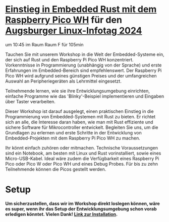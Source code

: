 # [Einstieg in Embedded Rust mit dem Raspberry Pico WH](https://www.luga.de/static/LIT-2024/talks/einstieg_in_embedded_rust_mit_dem_raspberry_pico_wh/) für den [Augsburger Linux-Infotag 2024](https://www.luga.de/static/LIT-2024)

um 10:45 im Raum  Raum F für 105min

Tauchen Sie mit unserem Workshop in die Welt der Embedded-Systeme ein, der sich auf Rust und den Raspberry Pi Pico WH konzentriert. Vorkenntnisse in Programmierung (unabhängig von der Sprache) und erste Erfahrungen im Embedded-Bereich sind empfehlenswert. Der Raspberry Pi Pico WH wird aufgrund seines günstigen Preises und der umfangreichen Auswahl an Peripheriegeräten als Lehrmittel eingesetzt.

Teilnehmende lernen, wie sie ihre Entwicklungsumgebung einrichten, einfache Programme wie das 'Blinky'-Beispiel implementieren und Eingaben über Taster verarbeiten.

Dieser Workshop ist darauf ausgelegt, einen praktischen Einstieg in die Programmierung von Embedded-Systemen mit Rust zu bieten. Er richtet sich an alle, die Interesse daran haben, wie man mit Rust effiziente und sichere Software für Mikrocontroller entwickelt. Begleiten Sie uns, um die Grundlagen zu erlernen und erste Schritte in der Entwicklung von Embedded-Projekten mit dem Raspberry Pi Pico WH zu machen.

Ihr könnt einfach zuhören oder mitmachen. Technische Voraussetzungen sind ein Notebook, am besten mit Linux und Rust vorinstalliert, sowie eines Micro-USB-Kabel. Ideal wäre zudem die Verfügbarkeit eines Raspberry Pi Pico oder Pico W oder Pico WH und eines Debug Probes. Für bis zu zehn Teilnehmende können die Picos gestellt werden.

# **Setup**

**Um sicherzustellen, dass wir im Workshop direkt loslegen können, wäre es super, wenn ihr das Setup der Entwicklungsumgebung schon vorab erledigen könntet. Vielen Dank! [Link zur Installation](./praesentation/src/setup.md).**

